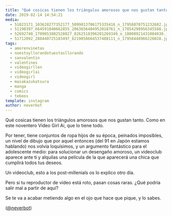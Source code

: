 ```yaml
---
title: "Qué cosicas tienen los triángulos amorosos que nos gustan tanto. Como en este noventero Video Girl Ai, que lo tiene todo"
date: 2019-02-14 14:54:21
media: 
  - 51023171_103628277352177_5099013706175335416_n_17958870751232682.jpg
  - 51190397_664591840662855_2063656404952018761_n_17854298956345588.jpg
  - 52692748_1709053802528027_8262518396201269349_n_18008921431084030.jpg
  - 51712092_288440725183497_6219058664537488111_n_17958448966226028.jpg
tags: 
  - amorenvinetas
  - noestoyllorandotuestasllorando
  - sanvalentin
  - valentines
  - videogirllen
  - videogirlai
  - videogirl
  - masakazukatsura
  - manga
  - comics
  - tebeos
template: instagram
author: neverbot
---
```


Qué cosicas tienen los triángulos amorosos que nos gustan tanto. Como en este noventero Video Girl Ai, que lo tiene todo.


Por tener, tiene conjuntos de ropa hijos de su época, peinados imposibles, un nivel de dibujo que por aquel entonces (del 91 en Japón estamos hablando) nos volvía loquísimos, y un argumento fantástico para el adolescente medio: para solucionar un desengaño amoroso, un videoclub aparece ante ti y alquilas una película de la que aparecerá una chica que cumplirá todos tus deseos.


Un videoclub, esto a los post-millenials os lo explico otro día.


Pero si tu reproductor de vídeo está roto, pasan cosas raras. ¿Qué podría salir mal a partir de aquí?


Se te va a acabar metiendo algo en el ojo que hace que pique, y lo sabes.


([@neverbot](https://instagram.com/neverbot))



